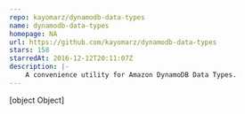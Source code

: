 ```yaml
---
repo: kayomarz/dynamodb-data-types
name: dynamodb-data-types
homepage: NA
url: https://github.com/kayomarz/dynamodb-data-types
stars: 158
starredAt: 2016-12-12T20:11:07Z
description: |-
    A convenience utility for Amazon DynamoDB Data Types.
---
```


[object Object]
